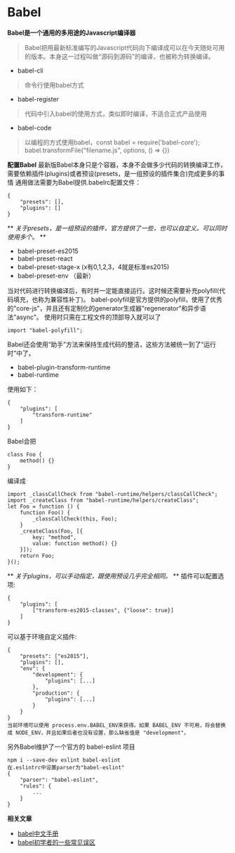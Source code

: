 # Babel

**Babel是一个通用的多用途的Javascript编译器**
> Babel把用最新标准编写的Javascript代码向下编译成可以在今天随处可用的版本。本身这一过程叫做“源码到源码”的编译，也被称为转换编译。

* babel-cli
> 命令行使用babel方式
* babel-register
> 代码中引入babel的使用方式，类似即时编译，不适合正式产品使用
* babel-code
> 以编程的方式使用babel，const babel = require('babel-core'); babel.transformFile("filename.js", options, () => {})

**配置Babel**
最新版Babel本身只是个容器，本身不会做多少代码的转换编译工作，需要依赖插件(plugins)或者预设(presets，是一组预设的插件集合)完成更多的事情
通用做法需要为Babel提供.babelrc配置文件：
> 
    {
        "presets": [],
        "plugins": []
    }

** *关于presets，是一组预设的插件，官方提供了一些，也可以自定义。可以同时使用多个。* **
* babel-preset-es2015
* babel-preset-react
* babel-preset-stage-x (x有0,1,2,3，4就是标准es2015)
* babel-preset-env （最新）

当对代码进行转换编译后，有时并一定能直接运行。这时候还需要补充polyfill(代码填充，也称为兼容性补丁)。
babel-polyfill是官方提供的polyfill，使用了优秀的"core-js"，并且还有定制化的generator生成器"regenerator"和异步语法"async"。
使用时只需在工程文件的顶部导入就可以了
> 
    import "babel-polyfill";

Babel还会使用“助手”方法来保持生成代码的整洁，这些方法被统一到了“运行时”中了。
* babel-plugin-transform-runtime
* babel-runtime

使用如下：
> 
    {
        "plugins": [
            "transform-runtime"
        ]
    }

Babel会把
> 
    class Foo {
        method() {}
    }
    
编译成
> 
    import _classCallCheck from "babel-runtime/helpers/classCallCheck";
    import _createClass from "babel-runtime/helpers/createClass";
    let Foo = function () {
        function Foo() {
            _classCallCheck(this, Foo);
        }
        _createClass(Foo, [{
            key: "method",
            value: function method() {}
        }]);
        return Foo;
    }();

** *关于plugins，可以手动指定，跟使用预设几乎完全相同。* **
插件可以配置选项:
> 
    {
        "plugins": [
            ["transform-es2015-classes", {"loose": true}]
        ]
    }

可以基于环境自定义插件:
> 
    {
        "presets": ["es2015"],
        "plugins": [],
        "env": {
            "development": {
                "plugins": [...]
            },
            "production": {
                "plugins": [...]
            }
        }
    }
    当前环境可以使用 process.env.BABEL_ENV来获得。如果 BABEL_ENV 不可用，将会替换成 NODE_ENV，并且如果后者也没有设置，那么缺省值是 "development"。

另外Babel维护了一个官方的 babel-eslint 项目
> 
    npm i --save-dev eslint babel-eslint
    在.eslintrc中设置parser为"babel-eslint"
    {
        "parser": "babel-eslint",
        "rules": {
            ...
        }
    }


**相关文章**
* [babel中文手册](https://github.com/thejameskyle/babel-handbook/tree/master/translations/zh-Hans)
* [babel初学者的一些常见误区](https://github.com/youngwind/blog/issues/68)
